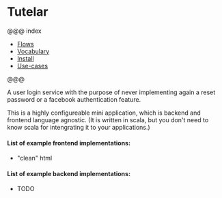 # Tutelar

@@@ index

* [Flows](flows.md)
* [Vocabulary](vocabulary.md)
* [Install](install/index.md)
* [Use-cases](use-cases/index.md)

@@@

A user login service with the purpose of never implementing again a reset password or a facebook authentication feature.

This is a highly configureable mini application, which is backend and frontend language agnostic. 
(It is written in scala, but you don't need to know scala for intengrating it to your applications.)

#### List of example frontend implementations:
 - "clean" html
 
#### List of example backend implementations:
 - TODO

